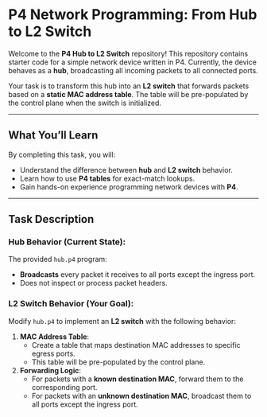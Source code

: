 # **P4 Network Programming: From Hub to L2 Switch**

Welcome to the **P4 Hub to L2 Switch** repository! This repository contains starter code for a simple network device written in P4. Currently, the device behaves as a **hub**, broadcasting all incoming packets to all connected ports. 

Your task is to transform this hub into an **L2 switch** that forwards packets based on a **static MAC address table**. The table will be pre-populated by the control plane when the switch is initialized.

---

## **What You’ll Learn**
By completing this task, you will:
- Understand the difference between **hub** and **L2 switch** behavior.
- Learn how to use **P4 tables** for exact-match lookups.
- Gain hands-on experience programming network devices with **P4**.

---

## **Task Description**

### **Hub Behavior (Current State)**:
The provided `hub.p4` program:
- **Broadcasts** every packet it receives to all ports except the ingress port.
- Does not inspect or process packet headers.

### **L2 Switch Behavior (Your Goal)**:
Modify `hub.p4` to implement an **L2 switch** with the following behavior:
1. **MAC Address Table**:
   - Create a table that maps destination MAC addresses to specific egress ports.
   - This table will be pre-populated by the control plane.
2. **Forwarding Logic**:
   - For packets with a **known destination MAC**, forward them to the corresponding port.
   - For packets with an **unknown destination MAC**, broadcast them to all ports except the ingress port.
